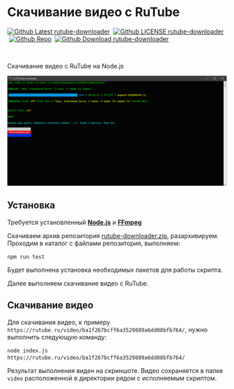 # Скачивание видео с RuTube

<p><a href="https://github.com/ProjectSoft-STUDIONIONS/rutube-downloader/releases/latest" target="_blank"><img src="https://img.shields.io/github/v/release/ProjectSoft-STUDIONIONS/rutube-downloader?style=for-the-badge&color=%230098FF" alt="Github Latest rutube-downloader"></a> &nbsp;<a href="https://github.com/ProjectSoft-STUDIONIONS/rutube-downloader/blob/main/LICENSE" target="_blank"><img src="https://img.shields.io/github/license/ProjectSoft-STUDIONIONS/rutube-downloader?style=for-the-badge&color=%230098FF" alt="Github LICENSE rutube-downloader"></a> &nbsp;<a href="https://github.com/ProjectSoft-STUDIONIONS/rutube-downloader/" target="_blank"><img src="https://img.shields.io/github/repo-size/ProjectSoft-STUDIONIONS/rutube-downloader?style=for-the-badge&color=%230098FF" alt="Github Repo"></a> &nbsp;<a href="https://github.com/ProjectSoft-STUDIONIONS/rutube-downloader/releases/latest/download/rutube-downloader.zip" target="_blank"><img src="https://img.shields.io/github/downloads/ProjectSoft-STUDIONIONS/rutube-downloader/total?style=for-the-badge&color=%230098FF" alt="Github Download rutube-downloader"></a></p>
<p>&nbsp;</p>


Скачивание видео с RuTube на Node.js

![Скачивание видео с RuTube на NodeJS](screen.png?raw=true)

## Установка

Требуется установленный **[Node.js](https://nodejs.org/en/download/prebuilt-installer)** и **[FFmpeg](https://github.com/ProjectSoft-STUDIONIONS/ffmpegInstaller/releases/latest/download/ffmpeg_install.exe)**

Скачиваем архив репозитория [rutube-downloader.zip](https://github.com/ProjectSoft-STUDIONIONS/rutube-downloader/releases/latest/download/rutube-downloader.zip), разархивируем. Проходим в каталог с файлами репозитория, выполняем:

````
npm run test
````

Будет выполнена установка необходимых пакетов для работы скрипта.

Далее выполняем скачивание видео с RuTube.

## Скачивание видео

Для скачивания видео, к примеру `https://rutube.ru/video/ba1f267bcff6a3529889a6dd08bfb764/`, нужно выполнить следующую команду:

````
node index.js https://rutube.ru/video/ba1f267bcff6a3529889a6dd08bfb764/
````

Результат выполнения виден на скриншоте. Видео сохраняется в папке `video` расположенной в директории рядом с исполняемым скриптом.

